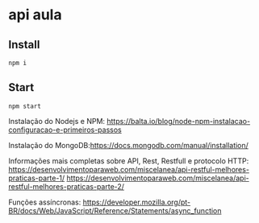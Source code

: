 # api aula
## Install
`npm i`
## Start 
`npm start`

Instalação do Nodejs e NPM:
https://balta.io/blog/node-npm-instalacao-configuracao-e-primeiros-passos

Instalação do MongoDB:https://docs.mongodb.com/manual/installation/

Informações mais completas sobre API, Rest, Restfull e protocolo HTTP: 
https://desenvolvimentoparaweb.com/miscelanea/api-restful-melhores-praticas-parte-1/
https://desenvolvimentoparaweb.com/miscelanea/api-restful-melhores-praticas-parte-2/

Funções assíncronas:
https://developer.mozilla.org/pt-BR/docs/Web/JavaScript/Reference/Statements/async_function
